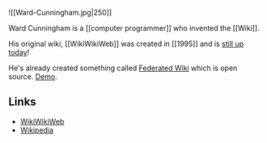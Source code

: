 ![[Ward-Cunningham.jpg|250]]

Ward Cunningham is a [[computer programmer]] who invented the [[Wiki]].

His original wiki, [[WikiWikiWeb]] was created in [[1995]] and is [still up today](https://wiki.c2.com/)!

He's already created something called [Federated Wiki](https://github.com/fedwiki/wiki) which is open source. [Demo](http://fed.wiki.org/view/welcome-visitors).

## Links
- [WikiWikiWeb](https://wiki.c2.com/)
- [Wikipedia](https://en.wikipedia.org/wiki/Ward_Cunningham)